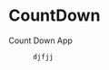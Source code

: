 # CountDown
 Count Down App
          
                           
                                                                                                                                                                      
                                                                                                        
                                                                                                        
                                                                                                  
                                                                                     
                                                        
                                      
                               
          
          djfjj
          